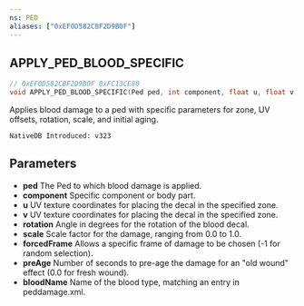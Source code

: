 ```yaml
---
ns: PED
aliases: ["0xEF0D582CBF2D9B0F"]
---
```

## APPLY_PED_BLOOD_SPECIFIC

```c
// 0xEF0D582CBF2D9B0F 0xFC13CE80
void APPLY_PED_BLOOD_SPECIFIC(Ped ped, int component, float u, float v, float rotation, float scale, int forcedFrame, float preAge, cs_type(Any*) char* bloodName);
```

Applies blood damage to a ped with specific parameters for zone, UV offsets, rotation, scale, and initial aging.

```
NativeDB Introduced: v323
```

## Parameters
* **ped** The Ped to which blood damage is applied.
* **component** Specific component or body part.
* **u** UV texture coordinates for placing the decal in the specified zone.
* **v** UV texture coordinates for placing the decal in the specified zone.
* **rotation** Angle in degrees for the rotation of the blood decal.
* **scale** Scale factor for the damage, ranging from 0.0 to 1.0.
* **forcedFrame** Allows a specific frame of damage to be chosen (-1 for random selection).
* **preAge** Number of seconds to pre-age the damage for an "old wound" effect (0.0 for fresh wound).
* **bloodName** Name of the blood type, matching an entry in peddamage.xml.